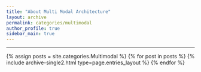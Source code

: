 ```yaml
---
title: "About Multi Modal Architecture"
layout: archive
permalink: categories/multimodal
author_profile: true
sidebar_main: true
---
```


<!-- 공백이 포함되어 있는 카테고리 이름의 경우 site.categories['a b c'] 이런식으로! -->

***

{% assign posts = site.categories.Multimodal %}
{% for post in posts %} {% include archive-single2.html type=page.entries_layout %} {% endfor %}
